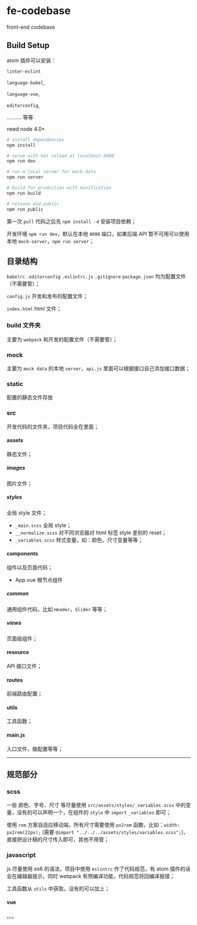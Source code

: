 # fe-codebase

front-end codebase

## Build Setup

atom 插件可以安装：

`linter-eslint`

`language-babel`,

`language-vue`,

`editorconfig`,

.......... 等等

need node 4.0+

``` bash
# install dependencies
npm install

# serve with hot reload at localhost:8080
npm run dev

# run a local server for mock-data
npm run server

# build for production with minification
npm run build

# release and public
npm run public

```

第一次 `pull` 代码之后先 `npm install -d` 安装项目依赖；

开发环境 `npm run dev`，默认在本地 `8080` 端口，如果后端 API 暂不可用可以使用本地 `mock-server`，`npm run server`；

## 目录结构

`babelrc` `.editorconfig` `.eslintrc.js` `.gitignore` `package.json` 均为配置文件（不需要管）；

`config.js` 开发和发布的配置文件；

`index.html` html 文件；

### build 文件夹
主要为 `webpack` 和开发的配置文件（不需要管）；

### mock
主要为 `mock data` 的本地 `server`，`api.js` 里面可以根据接口自己添加接口数据；

### static
配置的静态文件存放

### src
开发代码的文件夹，项目代码全在里面；

#### assets
静态文件；

##### images
图片文件；

##### styles
全局 style 文件；

- `_main.scss` 全局 style；
- `__normalize.scss` 对不同浏览器对 html 标签 style 差别的 reset；
- `_variables.scss` 样式变量，如：颜色，尺寸变量等等；

#### components
组件以及页面代码；

- App.vue 根节点组件

##### common
通用组件代码，比如 `Header`，`Slider` 等等；

##### views
页面级组件；

#### resource
API 接口文件；

#### routes
前端路由配置；

#### utils
工具函数；

#### main.js
入口文件，做配置等等；

------------

## 规范部分

### scss
一些 颜色、字号、尺寸 等尽量使用 `src/assets/styles/_variables.scss` 中的变量，没有的可以声明一个，在组件的 `style` 中 `import` `_variables` 即可；

使用 `rem` 方案自适应移动端，所有尺寸需要使用 `px2rem` 函数，比如：`width: px2rem(22px);` (需要 `@import "../../../assets/styles/variables.scss";`)，直接把设计稿的尺寸传入即可，其他不用管；

### javascript
js 尽量使用 es6 的语法，项目中使用 `eslintrc` 作了代码规范，有 atom 插件的话会在编辑器提示，同时 webpack 有预编译功能，代码规范将回编译报错；

工具函数从 `utils` 中获取，没有的可以加上；

#### vue
。。。
